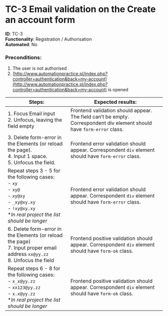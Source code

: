 
# TC-3 Email validation on the Create an account form

**ID**: TC-3  
**Functionality**: Registration / Authorisation  
**Automated**: No

### Preconditions:

1. The user is not authorised
2. [http://www.automationpractice.pl/index.php?controller=authentication&back=my-account](http://www.automationpractice.pl/index.php?controller=authentication&back=my-account) is opened

| Steps:                                                                                                                                                                               | Expected results:                                                                                                             |  
|--------------------------------------------------------------------------------------------------------------------------------------------------------------------------------------|-------------------------------------------------------------------------------------------------------------------------------|  
| 1. Focus Email input  <br>2. Unfocus, leaving the field empty                                                                                                                        | Frontend validation should appear. The field can’t be empty.<br>Correspondent div element should have ```form-error``` class. |  
| 3. Delete form-error in the Elements (or reload the page). <br>4. Input 1 space.<br>5. Unfocus the field.                                                                            | Frontend error validation should appear. Correspondent ```div``` element should have ```form-error``` class.                  |  
| Repeat steps 3 - 5 for the following cases:<br>- ```xy```<br>- ```xy@```<br>- ```xy@xy```<br>- ```_xy@xy.xy```<br>- ```!xy@xy.xy``` <br>**In real project the list should be longer* | Frontend error validation should appear. Correspondent ```div``` element should have ```form-error``` class.                  |  
| 6. Delete form-error in the Elements (or reload the page)<br>7. Input proper email address ```xx@yy.zz```<br>8. Unfocus the field                                                    | Frontend positive validation should appear. Correspondent ```div``` element should have ```form-ok``` class.                  |  
| Repeat steps 6 - 8 for the following cases:<br>- ```x_x@yy.zz```<br>- ```xx123@yy.zz```<br>- ```x.x@yy.zz```<br>**In real project the list should be longer*                         | Frontend positive validation should appear. Correspondent `div` element should have `form-ok` class.                          |